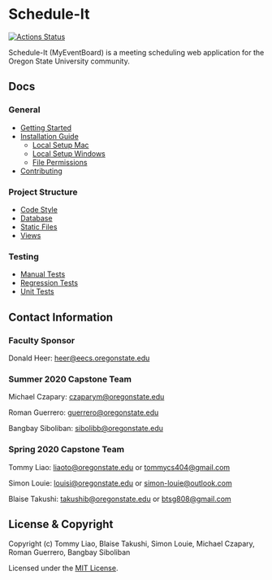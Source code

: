 # Schedule-It

[![Actions Status](https://github.com/OregonStateUniversity/MyEventBoard/workflows/build-test/badge.svg)](https://github.com/OregonStateUniversity/MyEventBoard/actions)

Schedule-It (MyEventBoard) is a meeting scheduling web application for the Oregon State University community.

## Docs

### General

- [Getting Started](docs/GETTING_STARTED.md)
- [Installation Guide](docs/INSTALLATION_GUIDE.md)
  - [Local Setup Mac](docs/LOCAL_SETUP_MAC.md)
  - [Local Setup Windows](docs/LOCAL_SETUP_WINDOWS.md)
  - [File Permissions](docs/FILE_PERMISSIONS.md)
- [Contributing](CONTRIBUTING.md)

### Project Structure

- [Code Style](docs/CODE_STYLE.md)
- [Database](docs/DATABASE.md)
- [Static Files](docs/STATIC.md)
- [Views](docs/VIEWS.md)

### Testing

- [Manual Tests](docs/MANUAL_TESTS.md)
- [Regression Tests](docs/REGRESSION_TESTS.md)
- [Unit Tests](docs/UNIT_TESTS.md)

## Contact Information

### Faculty Sponsor

Donald Heer: heer@eecs.oregonstate.edu

### Summer 2020 Capstone Team

Michael Czapary: czaparym@oregonstate.edu

Roman Guerrero: guerrero@oregonstate.edu

Bangbay Siboliban: sibolibb@oregonstate.edu

### Spring 2020 Capstone Team

Tommy Liao: liaoto@oregonstate.edu or tommycs404@gmail.com

Simon Louie: louisi@oregonstate.edu or simon-louie@outlook.com

Blaise Takushi: takushib@oregonstate.edu or btsg808@gmail.com

## License & Copyright

Copyright (c) Tommy Liao, Blaise Takushi, Simon Louie, Michael Czapary, Roman Guerrero, Bangbay Siboliban

Licensed under the [MIT License](LICENSE.md).
